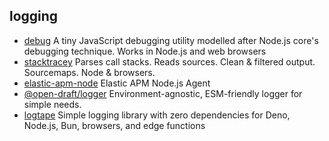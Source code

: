 ## logging

- [debug](https://github.com/visionmedia/debug) A tiny JavaScript debugging utility modelled after Node.js core's debugging technique. Works in Node.js and web browsers
- [stacktracey](https://github.com/xpl/stacktracey) Parses call stacks. Reads sources. Clean & filtered output. Sourcemaps. Node & browsers.
- [elastic-apm-node](https://github.com/elastic/apm-agent-nodejs) Elastic APM Node.js Agent
- [@open-draft/logger](https://github.com/open-draft/logger) Environment-agnostic, ESM-friendly logger for simple needs.
- [logtape](https://github.com/dahlia/logtape) Simple logging library with zero dependencies for Deno, Node.js, Bun, browsers, and edge functions